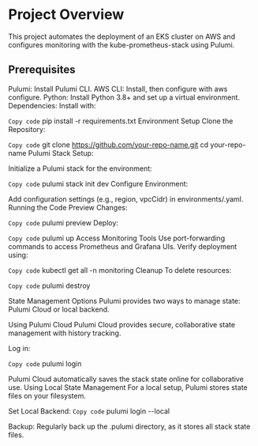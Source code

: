 # **Project Overview**
This project automates the deployment of an EKS cluster on AWS and configures monitoring with the kube-prometheus-stack using Pulumi.

## Prerequisites
Pulumi: Install Pulumi CLI.
AWS CLI: Install, then configure with aws configure.
Python: Install Python 3.8+ and set up a virtual environment.
Dependencies: Install with:

```Copy code```
pip install -r requirements.txt
Environment Setup
Clone the Repository:


```Copy code```
git clone https://github.com/your-repo-name.git
cd your-repo-name
Pulumi Stack Setup:

Initialize a Pulumi stack for the environment:

```Copy code```
pulumi stack init dev
Configure Environment:

Add configuration settings (e.g., region, vpcCidr) in environments/<environment>.yaml.
Running the Code
Preview Changes:


```Copy code```
pulumi preview
Deploy:


```Copy code```
pulumi up
Access Monitoring Tools
Use port-forwarding commands to access Prometheus and Grafana UIs. Verify deployment using:


```Copy code```
kubectl get all -n monitoring
Cleanup
To delete resources:


```Copy code```
pulumi destroy

State Management Options
Pulumi provides two ways to manage state: Pulumi Cloud or local backend.

Using Pulumi Cloud
Pulumi Cloud provides secure, collaborative state management with history tracking.

Log in:

```Copy code```
pulumi login

Pulumi Cloud automatically saves the stack state online for collaborative use.
Using Local State Management
For a local setup, Pulumi stores state files on your filesystem.

Set Local Backend:
```Copy code```
pulumi login --local

Backup: Regularly back up the .pulumi directory, as it stores all stack state files.